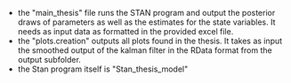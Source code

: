 - the "main_thesis" file runs the STAN program and output the posterior draws of parameters as well as the estimates for the state variables. It needs as input data as formatted in the provided excel file.
- the "plots.creation" outputs all plots found in the thesis. It takes as input the smoothed output of the kalman filter in the RData format from the output subfolder.
- the Stan program itself is "Stan_thesis_model"
